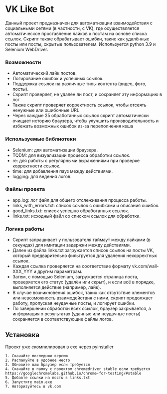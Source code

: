 # VK Like Bot

  Данный проект предназначен для автоматизации взаимодействия с социальными сетями (в частности, с VK), где осуществляется автоматическое проставление лайков к постам на основе списка ссылок. 
  Скрипт также обрабатывает ошибки, такие как удалённые посты или посты, скрытые пользователем.
  Используется python 3.9 и Selenium WebDriver.

### Возможности

  - Автоматический лайк постов.
  - Логирование ошибок и успешных ссылок.
  - Поддержка ссылок на различные типы контента (видео, фото, посты).
  - Скрипт проверяет, не удалён ли пост, и сохраняет эту информацию в лог
  - Также скрипт проверяет корректность ссылок, чтобы отсеять ненужные или ошибочные URL
  - Через каждые 25 обработанных ссылок скрипт автоматически очищает историю браузера, чтобы улучшить производительность и избежать возможных ошибок из-за переполнения кеша

### Используемые библиотеки

  - Selenium: для автоматизации браузера.
  - TQDM: для визуализации процесса обработки ссылок.
  - re: для работы с регулярными выражениями при проверке корректности ссылок.
  - time: для добавления пауз между действиями.
  - logging: для ведения логов.

### Файлы проекта

  - app.log: лог файл для общего отслеживания процесса работы.
  - links_with_errors.txt: список ссылок с ошибками и описания ошибок.
  - good_links.txt: список успешно обработанных ссылок.
  - links.txt: исходный файл со списком ссылок для обработки.
  
### Логика работы

- Скрипт запрашивает у пользователя таймаут между лайками (в секундах) для имитации задержки между действиями.
- Далее из файла links.txt загружается список ссылок на посты VK, который предварительно фильтруется для удаления некорректных ссылок.
- Каждая ссылка проверяется на соответствие формату vk.com/wall-XXX_YYY и другим параметрам.
- Затем, с помощью Selenium, загружается страница поста, проверяется его статус (удалён или скрыт), и если всё в порядке, выполняется действие (например, лайк).
- В случае возникновения ошибок, таких как отсутствие элементов или невозможность взаимодействия с ними, скрипт продолжает работу, пропуская неудачные посты, и логирует ошибки.
- По завершении обработки всех ссылок, браузер закрывается, а информация о результатах (удачные или неудачные посты) сохраняется в соответствующие файлы логов.

## Установка

  Проект уже скомпилировал в exe через pyinstaller
  
    1. Скачайте последнюю версию
    2. Распакуйте в удобное место
    3. Обновите ваш браузер если требуется
    4. Скачайте в папку с проектом chromedriver stable если требуется https://googlechromelabs.github.io/chrome-for-testing/#stable
    5. Добавте ссылки на посты в links.txt
    6. Запустите main.exe
    7. Авторизуйтесь в vk.com
